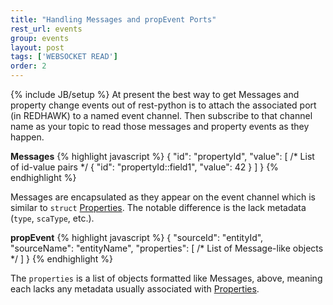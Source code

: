 ```yaml
---
title: "Handling Messages and propEvent Ports"
rest_url: events
group: events
layout: post
tags: ['WEBSOCKET READ']
order: 2
---
```

{% include JB/setup %}
At present the best way to get Messages and property change events out of rest-python is to attach the associated port (in REDHAWK) to a named event channel.  Then subscribe to that channel name as your topic to read those messages and property events as they happen.

**Messages**
{% highlight javascript %}
{
    "id":     "propertyId",
    "value":  [ 
        /* List of id-value pairs */
        { "id": "propertyId::field1", "value": 42 }
    ]
}
{% endhighlight %}

Messages are encapsulated as they appear on the event channel which is similar to `struct` [Properties](/api/properties.html).  The notable difference is the lack metadata (`type`, `scaType`, etc.).

**propEvent**
{% highlight javascript %}
{
    "sourceId":     "entityId",
    "sourceName":   "entityName",
    "properties": [
        /* List of Message-like objects */
    ]
}
{% endhighlight %}

The `properties` is a list of objects formatted like Messages, above, meaning each lacks any metadata usually associated with [Properties](/api/properties.html).